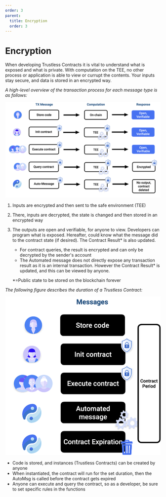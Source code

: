 ```yaml
---
order: 3
parent:
  title: Encryption
  order: 3
---
```


# Encryption

When developing Trustless Contracts it is vital to understand what is exposed and what is private.
With computation on the TEE, no other process or application is able to view or currupt the contents. Your inputs stay secure, and data is stored in an encrypted way.



*A high-level overview of the transaction process for each message type is as follows:*

![computation](../images/computation.png)

1. Inputs are encrypted and then sent to the safe environment (TEE)
2. There, inputs are decrypted, the state is changed and then stored in an encrypted way
3. The outputs are open and verifiable, for anyone to view. Developers can program what is exposed. Hereafter, could know what the message did to the contract state (if desired). The Contract Result* is also updated.
    - For contract queries, the result is encrypted and can only be decrypted by the sender's account
    - The Automated message does not directly expose any transaction result as it is an internal transaction. However the Contract Result* is updated, and this can be viewed by anyone.

    *=Public state to be stored on the blockchain forever



*The following figure describes the duration of a Trustless Contract:*

![messages](../images/messages.png)

- Code is stored, and instances (Trustless Contracts) can be created by anyone
- When instantiated, the contract will run for the set duration, then the AutoMsg is called before the contract gets expired
- Anyone can execute and query the contract, so as a developer, be sure to set specific rules in the functions 

